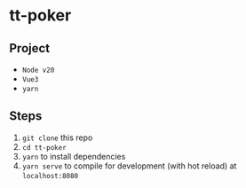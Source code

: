 # tt-poker

## Project
- `Node v20`
- `Vue3`
- `yarn`

## Steps
1. `git clone` this repo
2. `cd tt-poker`
3. `yarn` to install dependencies
4. `yarn serve` to compile for development (with hot reload) at `localhost:8080`
